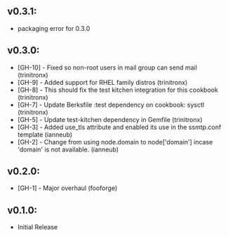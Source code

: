 ## v0.3.1:

* packaging error for 0.3.0

## v0.3.0:

* [GH-10] - Fixed so non-root users in mail group can send mail (trinitronx)
* [GH-9] - Added support for RHEL family distros (trinitronx)
* [GH-8] - This should fix the test kitchen integration for this cookbook (trinitronx)
* [GH-7] - Update Berksfile :test dependency on cookbook: sysctl (trinitronx)
* [GH-5] - Update test-kitchen dependency in Gemfile (trinitronx)
* [GH-3] - Added use_tls attribute and enabled its use in the ssmtp.conf template (ianneub)
* [GH-2] - Change from using node.domain to node['domain'] incase 'domain' is not available. (ianneub)

## v0.2.0:

* [GH-1] - Major overhaul (fooforge)

## v0.1.0:

* Initial Release

